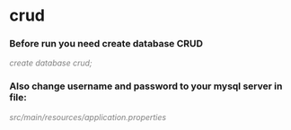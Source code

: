 # crud

<h3>Before run you need create database CRUD</h3>
    
<i style="color: gray">create database crud;</i>

<h3>Also change username and password to your mysql server in file:</h3

<i style="color: gray">src/main/resources/application.properties</i>
